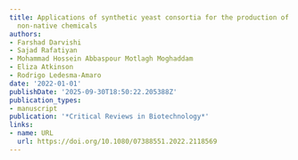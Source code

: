 ```yaml
---
title: Applications of synthetic yeast consortia for the production of native and
  non-native chemicals
authors:
- Farshad Darvishi
- Sajad Rafatiyan
- Mohammad Hossein Abbaspour Motlagh Moghaddam
- Eliza Atkinson
- Rodrigo Ledesma‐Amaro
date: '2022-01-01'
publishDate: '2025-09-30T18:50:22.205388Z'
publication_types:
- manuscript
publication: '*Critical Reviews in Biotechnology*'
links:
- name: URL
  url: https://doi.org/10.1080/07388551.2022.2118569
---
```

